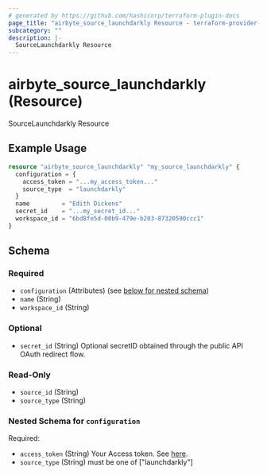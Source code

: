 ```yaml
---
# generated by https://github.com/hashicorp/terraform-plugin-docs
page_title: "airbyte_source_launchdarkly Resource - terraform-provider-airbyte"
subcategory: ""
description: |-
  SourceLaunchdarkly Resource
---
```


# airbyte_source_launchdarkly (Resource)

SourceLaunchdarkly Resource

## Example Usage

```terraform
resource "airbyte_source_launchdarkly" "my_source_launchdarkly" {
  configuration = {
    access_token = "...my_access_token..."
    source_type  = "launchdarkly"
  }
  name         = "Edith Dickens"
  secret_id    = "...my_secret_id..."
  workspace_id = "6bd8fe5d-00b9-479e-b203-87320590ccc1"
}
```

<!-- schema generated by tfplugindocs -->
## Schema

### Required

- `configuration` (Attributes) (see [below for nested schema](#nestedatt--configuration))
- `name` (String)
- `workspace_id` (String)

### Optional

- `secret_id` (String) Optional secretID obtained through the public API OAuth redirect flow.

### Read-Only

- `source_id` (String)
- `source_type` (String)

<a id="nestedatt--configuration"></a>
### Nested Schema for `configuration`

Required:

- `access_token` (String) Your Access token. See <a href="https://apidocs.launchdarkly.com/#section/Overview/Authentication">here</a>.
- `source_type` (String) must be one of ["launchdarkly"]


